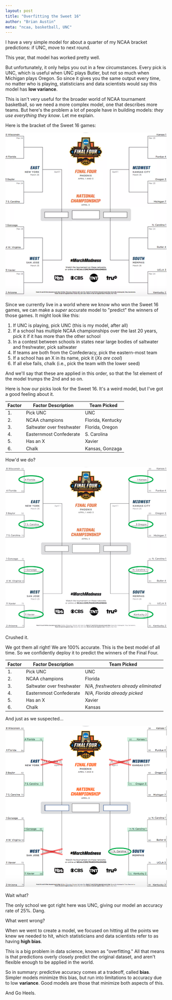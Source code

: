 ```yaml
---
layout: post
title: "Overfitting the Sweet 16"
author: "Brian Austin"
meta: "ncaa, basketball, UNC"
---
```

I have a very simple model for about a quarter of my NCAA bracket predictions: if UNC, move to next round.

This year, that model has worked pretty well.

But unfortunately, it only helps you out in a few circumstances. Every pick is UNC, which is useful when UNC plays Butler, but not so much when Michigan plays Oregon. So since it gives you the same output every time, no matter who is playing, statisticians and data scientists would say this model has **low variance**.

This is isn't very useful for the broader world of NCAA tournament basketball, so we need a more complex model, one that describes more teams. But here's the problem a lot of people have in building models: *they use everything they know*. Let me explain.

Here is the bracket of the Sweet 16 games:

![where's Dook?](https://raw.githubusercontent.com/austinbrian/austinbrian.github.io/master/assets/ncaa_ss_bracket_8blank.png)

Since we currently live in a world where we know who won the Sweet 16 games, we can make a *super* accurate model to "predict" the winners of those games. It might look like this:
1. If UNC is playing, pick UNC (this is my model, after all)
2. If a school has multiple NCAA championships over the last 20 years, pick it if it has more than the other school
3. In a contest between schools in states near large bodies of saltwater and freshwater, pick saltwater
4. If teams are both from the Confederacy, pick the eastern-most team
5. If a school has an X in its name, pick it (*Xs are cool*)
6. If all else fails, chalk (i.e., pick the team with the lower seed)

And we'll say that these are applied in this order, so that the 1st element of the model trumps the 2nd and so on.

Here is how our picks look for the Sweet 16. It's a weird model, but I've got a good feeling about it.

Factor | Factor Description | Team Picked
----|-----|------
1. | Pick UNC | UNC
2. | NCAA champions | Florida, Kentucky
3. | Saltwater over freshwater | Florida, Oregon
4. | Easternmost Confederate | S. Carolina
5. | Has an X | Xavier
6. | Chalk | Kansas, Gonzaga


How'd we do?

![wow such prediction](https://raw.githubusercontent.com/austinbrian/austinbrian.github.io/master/assets/NCAA_ss_circles.png)

Crushed it.

We got them all right! We are 100% accurate. This is the best model of all time. So we confidently deploy it to predict the winners of the Final Four.


Factor | Factor Description | Team Picked
----|-----|------
1. | Pick UNC | UNC
2. | NCAA champions | Florida
3. | Saltwater over freshwater | *N/A, freshwaters already eliminated*
4. | Easternmost Confederate | *N/A, Florida already picked*
5. | Has an X | Xavier
6. | Chalk | Kansas

And just as we suspected...

![not as good](https://raw.githubusercontent.com/austinbrian/austinbrian.github.io/master/assets/NCAA_ss_xxxs.png)



Wait what?

The only school we got right here was UNC, giving our model an accuracy rate of 25%. Dang.

What went wrong?

When we went to create a model, we focused on hitting all the points we knew we needed to hit, which statisticians and data scientists refer to as having **high bias**.

This is a big problem in data science, known as "overfitting." All that means is that predictions overly closely predict the original dataset, and aren't flexible enough to be applied in the world.

So in summary: predictive accuracy comes at a tradeoff, called **bias**. Simpler models minimize this bias, but run into limitations to accuracy due to low **variance**. Good models are those that minimize both aspects of this.

And Go Heels.
